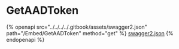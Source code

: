 # GetAADToken

{% openapi src="../../../../.gitbook/assets/swagger2.json" path="/Embed/GetAADToken" method="get" %}
[swagger2.json](../../../../.gitbook/assets/swagger2.json)
{% endopenapi %}
